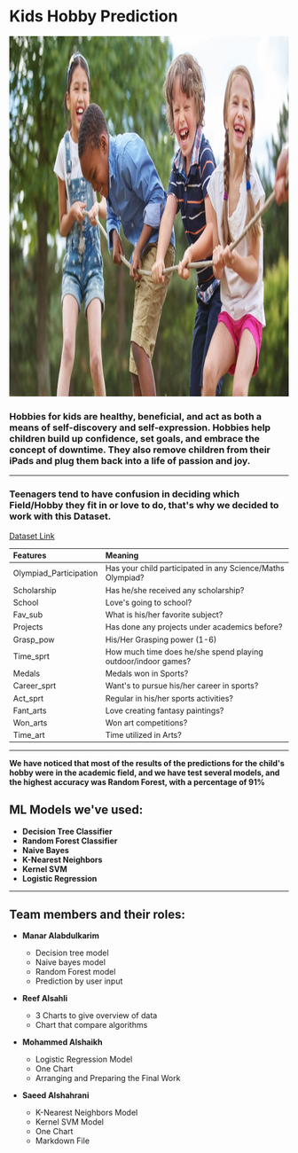 # **Kids Hobby Prediction**

<img src="kids.jpg" width="1500" height="650" />

### **Hobbies for kids** are healthy, beneficial, and act as both a means of self-discovery and self-expression. Hobbies help children build up confidence, set goals, and embrace the concept of downtime. They also remove children from their iPads and plug them back into a life of passion and joy.

---

### Teenagers tend to have confusion in deciding which Field/Hobby they fit in or love to do, that's why we decided to work with this Dataset.
[Dataset Link](https://www.kaggle.com/datasets/abtabm/hobby-prediction-basic)

| Features  | Meaning|
|:----------|:-------|
| Olympiad_Participation    | Has your child participated in any Science/Maths Olympiad?|
| Scholarship | Has he/she received any scholarship?|
| School | Love's going to school?|
| Fav_sub | What is his/her favorite subject?|
| Projects | Has done any projects under academics before?|
| Grasp_pow | His/Her Grasping power (1-6)|
| Time_sprt | How much time does he/she spend playing outdoor/indoor games?|
| Medals | Medals won in Sports?|
| Career_sprt | Want's to pursue his/her career in sports?|
| Act_sprt | Regular in his/her sports activities?|
| Fant_arts | Love creating fantasy paintings?|
| Won_arts | Won art competitions?|
| Time_art | Time utilized in Arts?|

---

**We have noticed that most of the results of the predictions for the child's hobby were in the academic field, and we have test several models, and the highest accuracy was Random Forest, with a percentage of 91%**
## ML Models we've used:

- **Decision Tree Classifier**
- **Random Forest Classifier**
- **Naive Bayes**
- **K-Nearest Neighbors**
- **Kernel SVM**
- **Logistic Regression**

---

## Team members and their roles:

- **Manar Alabdulkarim**
    
   - Decision tree model
   - Naive bayes model
   - Random Forest model
   - Prediction by user input


- **Reef Alsahli**

   - 3 Charts to give overview of data
   - Chart that compare algorithms


- **Mohammed Alshaikh**

    - Logistic Regression Model
    - One Chart
    - Arranging and Preparing the Final Work


- **Saeed Alshahrani**

    - K-Nearest Neighbors Model
    - Kernel SVM Model
    - One Chart
    - Markdown File
